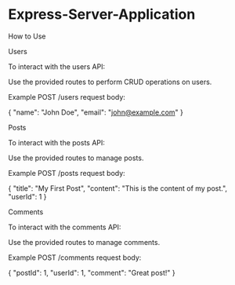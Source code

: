 # Express-Server-Application
How to Use

Users

To interact with the users API:

Use the provided routes to perform CRUD operations on users.

Example POST /users request body:

{
  "name": "John Doe",
  "email": "john@example.com"
}

Posts

To interact with the posts API:

Use the provided routes to manage posts.

Example POST /posts request body:

{
  "title": "My First Post",
  "content": "This is the content of my post.",
  "userId": 1
}

Comments

To interact with the comments API:

Use the provided routes to manage comments.

Example POST /comments request body:

{
  "postId": 1,
  "userId": 1,
  "comment": "Great post!"
}